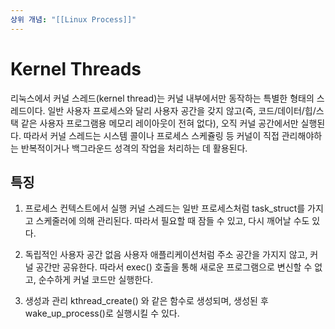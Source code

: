 ```yaml
---
상위 개념: "[[Linux Process]]"
---
```

# Kernel Threads
리눅스에서 커널 스레드(kernel thread)는 커널 내부에서만 동작하는 특별한 형태의 스레드이다. 일반 사용자 프로세스와 달리 사용자 공간을 갖지 않고(즉, 코드/데이터/힙/스택 같은 사용자 프로그램용 메모리 레이아웃이 전혀 없다), 오직 커널 공간에서만 실행된다. 따라서 커널 스레드는 시스템 콜이나 프로세스 스케쥴링 등 커널이 직접 관리해야하는 반복적이거나 백그라운드 성격의 작업을 처리하는 데 활용된다.

## 특징
1. 프로세스 컨텍스트에서 실행
커널 스레드는 일반 프로세스처럼 task_struct를 가지고 스케줄러에 의해 관리된다. 따라서 필요할 때 잠들 수 있고, 다시 깨어날 수도 있다.

2. 독립적인 사용자 공간 없음
사용자 애플리케이션처럼 주소 공간을 가지지 않고, 커널 공간만 공유한다. 따라서 exec() 호출을 통해 새로운 프로그램으로 변신할 수 없고, 순수하게 커널 코드만 실행한다.

3. 생성과 관리
kthread_create() 와 같은 함수로 생성되며, 생성된 후 wake_up_process()로 실행시킬 수 있다.